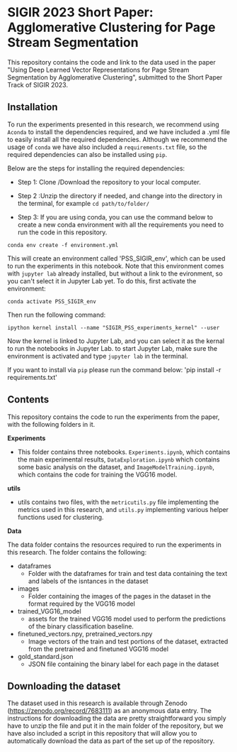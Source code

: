 # SIGIR 2023 Short Paper: Agglomerative Clustering for Page Stream Segmentation

This repository contains the code and link to the data used in the paper "Using Deep Learned Vector Representations for Page Stream Segmentation by Agglomerative Clustering", submitted to the Short Paper Track of SIGIR 2023.

## Installation

To run the experiments presented in this research, we recommend using `Aconda` to install the dependencies required, and we have included a .yml file to easily install all the required dependencies. Although we recommend the usage of `conda` we have also included a `requirements.txt` file, so the required dependencies can also be installed using  `pip`.

Below are the steps for installing the required dependencies:

- Step 1: Clone /Download the repository to your local computer.

- Step 2 :Unzip the directory if needed, and change into the directory in the terminal, for example `cd path/to/folder/ `

- Step 3: If you are using conda, you can use the command below to create a new conda environment with all the requirements you need to run the code in this repository.

`conda env create -f environment.yml`


This will create an environment called 'PSS_SIGIR_env', which can be used to run the experiments in this notebook. Note that this environment comes with `jupyter lab` already installed, but without a link to the evironment, so you can't select it in Jupyter Lab yet.
To do this, first activate the environment:

`conda activate PSS_SIGIR_env`

Then run the following command:

`ipython kernel install --name "SIGIR_PSS_experiments_kernel" --user`

Now the kernel is linked to Jupyter Lab, and you can select it as the kernal to run the notebooks in Jupyter Lab. to start Jupyter Lab, make sure the environment is activated and type `jupyter lab` in the terminal.

If you want to install via `pip` please run the command below: 'pip install -r requirements.txt'


  
## Contents

This repository contains the code to run the experiments from the paper, with the following folders in it. <br>

**Experiments**
- This folder contains three notebooks. `Experiments.ipynb`, which contains the main experimental results, `DataExploration.ipynb` which contains some basic analysis on the dataset, and `ImageModelTraining.ipynb`, which contains the code for training the VGG16 model. <br>


**utils**
- utils contains two files, with the `metricutils.py` file implementing the metrics used in this research, and `utils.py` implementing various helper functions used for clustering.

**Data** 

The data folder contains the resources required to run the experiments in this research. The folder contains the following:
  - dataframes
    - Folder with the dataframes for train and test data containing the text and labels of the isntances in the dataset
  - images
    - Folder containing the images of the pages in the dataset in the format required by the VGG16 model
  - trained_VGG16_model
    - assets for the trained VGG16 model used to perform the predictions of the binary classification baseline.
  - finetuned_vectors.npy, pretrained_vectors.npy
    - Image vectors of the train and test portions of the dataset, extracted from the pretrained and finetuned VGG16 model
  - gold_standard.json
    - JSON file containing the binary label for each page in the dataset


## Downloading the dataset

The dataset used in this research is available through Zenodo (https://zenodo.org/record/7683111) as an anonymous data entry. The instructions for downloading the data are pretty straightforward you simply have to unzip the file and put it in the main folder of the repository, but we have also included a script in this repository that will allow you to automatically download the data as part of the set up of the repository.
